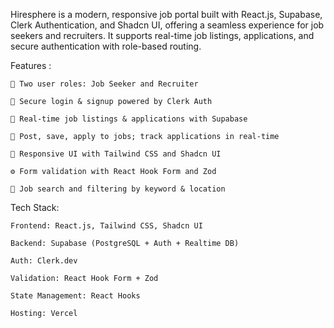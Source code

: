 Hiresphere is a modern, responsive job portal built with React.js, Supabase, Clerk Authentication, and Shadcn UI, offering a seamless experience for job seekers and recruiters. It supports real-time job listings, applications, and secure authentication with role-based routing.


Features : 

    👥 Two user roles: Job Seeker and Recruiter
    
    🔐 Secure login & signup powered by Clerk Auth
    
    📄 Real-time job listings & applications with Supabase
    
    💼 Post, save, apply to jobs; track applications in real-time
    
    📱 Responsive UI with Tailwind CSS and Shadcn UI
    
    ⚙️ Form validation with React Hook Form and Zod
    
    🔎 Job search and filtering by keyword & location



Tech Stack: 

    Frontend: React.js, Tailwind CSS, Shadcn UI
    
    Backend: Supabase (PostgreSQL + Auth + Realtime DB)
    
    Auth: Clerk.dev
    
    Validation: React Hook Form + Zod
    
    State Management: React Hooks
    
    Hosting: Vercel

